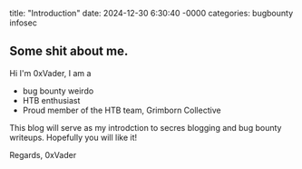title: "Introduction"
date: 2024-12-30 6:30:40 -0000
categories: bugbounty infosec

## Some shit about me.

Hi I'm 0xVader, I am a
- bug bounty weirdo
- HTB enthusiast 
- Proud member of the HTB team, Grimborn Collective

This blog will serve as my introdction to secres blogging and bug bounty writeups.
Hopefully you will like it! 

Regards, 
0xVader
